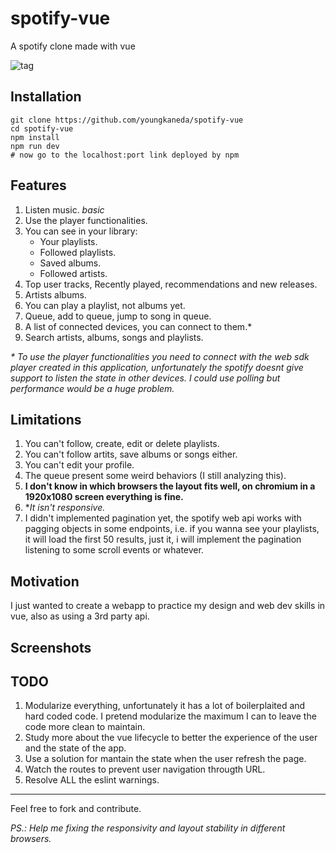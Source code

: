 # spotify-vue
A spotify clone made with vue

![tag](https://travis-ci.com/youngkaneda/spotify-vue.svg?token=ijqMFivnF5tCoXGCQAq7&branch=master)

## Installation

```
git clone https://github.com/youngkaneda/spotify-vue
cd spotify-vue
npm install
npm run dev
# now go to the localhost:port link deployed by npm
```

## Features

1. Listen music. *basic*
2. Use the player functionalities.
3. You can see in your library:
    * Your playlists.
    * Followed playlists.
    * Saved albums.
    * Followed artists.
4. Top user tracks, Recently played, recommendations and new releases.
5. Artists albums.
6. You can play a playlist, not albums yet.
7. Queue, add to queue, jump to song in queue.
8. A list of connected devices, you can connect to them.*
9. Search artists, albums, songs and playlists.

*\* To use the player functionalities you need to connect with the web sdk player created in this application, unfortunately the spotify doesnt give support to listen the state in other devices. I could use polling but performance would be a huge problem.*
## Limitations

1. You can't follow, create, edit or delete playlists.
2. You can't follow artits, save albums or songs either.
3. You can't edit your profile.
4. The queue present some weird behaviors (I still analyzing this).
5. **I don't know in which browsers the layout fits well, on chromium in a 1920x1080 screen everything is fine.**
6. **It isn't responsive.*
7. I didn't implemented pagination yet, the spotify web api works with pagging objects in some endpoints, i.e. if you wanna see your playlists, it will load the first 50 results, just it, i will implement the pagination listening to some scroll events or whatever.

## Motivation

I just wanted to create a webapp to practice my design and web dev skills in vue, also as using a 3rd party api.

## Screenshots

## TODO

1. Modularize everything, unfortunately it has a lot of boilerplaited and hard coded code. I pretend modularize the maximum I can to leave the code more clean to maintain. 
2. Study more about the vue lifecycle to better the experience of the user and the state of the app.
3. Use a solution for mantain the state when the user refresh the page.
4. Watch the routes to prevent user navigation througth URL.
5. Resolve ALL the eslint warnings.

---

Feel free to fork and contribute.

*PS.: Help me fixing the responsivity and layout stability in different browsers.*
